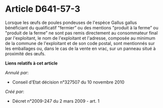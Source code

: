 # Article D641-57-3

Lorsque les œufs de poules pondeuses de l'espèce Gallus gallus bénéficiant du  qualificatif "fermier” ou des mentions
"produit à la ferme” ou "produit de la  ferme” ne sont pas remis directement au consommateur final par l'exploitant, le  nom
de l'exploitant et l'adresse, composée au minimum de la commune de  l'exploitant et de son code postal, sont mentionnés sur
les emballages ou, dans  le cas de la vente en vrac, sur un panneau situé à proximité des œufs.

**Liens relatifs à cet article**

_Annulé par_:

  - Conseil d'Etat décision n°327507 du 10 novembre 2010

_Créé par_:

  - Décret n°2009-247 du 2 mars 2009 - art. 1
